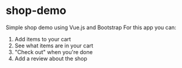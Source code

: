 # shop-demo
Simple shop demo using Vue.js and Bootstrap
For this app you can: 
1. Add items to your cart
2. See what items are in your cart
3. "Check out" when you're done
4. Add a review about the shop
